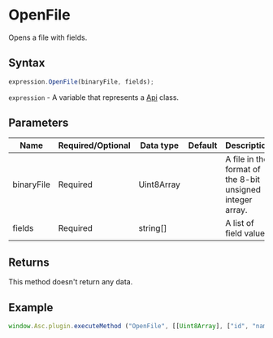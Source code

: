 # OpenFile

Opens a file with fields.

## Syntax

```javascript
expression.OpenFile(binaryFile, fields);
```

`expression` - A variable that represents a [Api](Methods.md) class.

## Parameters

| **Name** | **Required/Optional** | **Data type** | **Default** | **Description** |
| ------------- | ------------- | ------------- | ------------- | ------------- |
| binaryFile | Required | Uint8Array |  | A file in the format of the 8-bit unsigned integer array. |
| fields | Required | string[] |  | A list of field values. |

## Returns

This method doesn't return any data.

## Example

```javascript
window.Asc.plugin.executeMethod ("OpenFile", [[Uint8Array], ["id", "name"]]);
```
